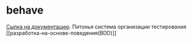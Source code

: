 # behave

[Сылка на документацию](https://behave.readthedocs.io/en/stable/). Питонья система организации тестирования [[разработка-на-основе-поведения(BDD)]]

